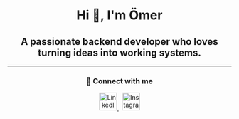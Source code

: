 <h1 align="center">Hi 👋, I'm Ömer</h1>

<h2 align="center">A passionate backend developer who loves turning ideas into working systems.</h2>

---

<h3 align="center">🤝 Connect with me</h3>

<p align="center">
  <a href="https://www.linkedin.com/in/%C3%B6mer-ensar-cengiz-249a4825a/" target="_blank">
    <img src="https://cdn.jsdelivr.net/gh/devicons/devicon/icons/linkedin/linkedin-original.svg" alt="LinkedIn" width="40" height="40"/>
  </a>
  &nbsp;
  <a href="https://www.instagram.com/omer.ensarr/" target="_blank">
    <img src="https://cdn-icons-png.flaticon.com/512/174/174855.png" alt="Instagram" width="40" height="40"/>
  </a>
</p>
